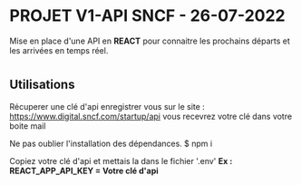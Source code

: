 # PROJET V1-API SNCF - 26-07-2022


Mise en place d'une API en **REACT** pour connaitre les prochains départs et les arrivées en temps réel.

#
## Utilisations
Récuperer une clé d'api enregistrer vous sur le site : 
https://www.digital.sncf.com/startup/api
vous recevrez votre clé dans votre boite mail 

Ne pas oublier l'installation des dépendances.
$ npm i 

Copiez votre clé d'api et mettais la dans le fichier '.env'
**Ex : REACT_APP_API_KEY = Votre clé d'api** 



